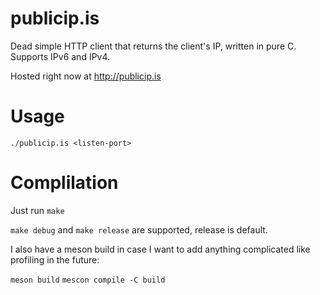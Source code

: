 # publicip.is

Dead simple HTTP client that returns the client's IP, written in pure C.
Supports IPv6 and IPv4.

Hosted right now at http://publicip.is

# Usage

`./publicip.is <listen-port>`

# Complilation

Just run `make`

`make debug` and `make release` are supported, release is default.

I also have a meson build in case I want to add anything complicated like
profiling in the future:

`meson build`
`mescon compile -C build`


